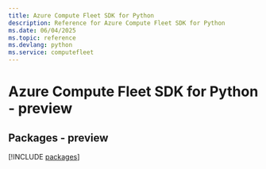 ```yaml
---
title: Azure Compute Fleet SDK for Python
description: Reference for Azure Compute Fleet SDK for Python
ms.date: 06/04/2025
ms.topic: reference
ms.devlang: python
ms.service: computefleet
---
```

# Azure Compute Fleet SDK for Python - preview
## Packages - preview
[!INCLUDE [packages](compute-fleet-index.md)]